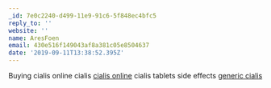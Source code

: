 ```yaml
---
_id: 7e0c2240-d499-11e9-91c6-5f848ec4bfc5
reply_to: ''
website: ''
name: AresFoen
email: 430e516f149043af8a381c05e8504637
date: '2019-09-11T13:38:52.395Z'
---
```

Buying cialis online cialis <a href="http://cialisherrx.com/#">cialis online</a> cialis tablets side effects <a href="http://cialismdmarx.com/#">generic cialis</a>

